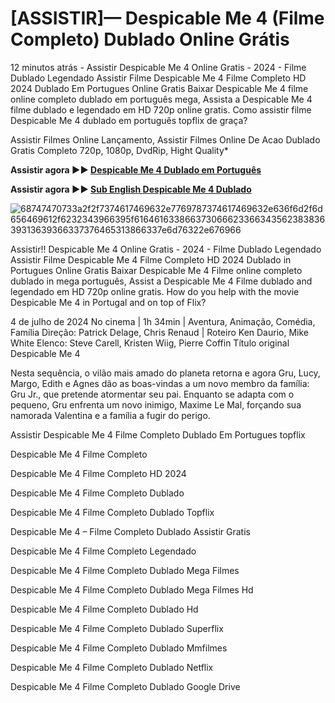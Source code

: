 # [ASSISTIR]— Despicable Me 4 (Filme Completo) Dublado Online Grátis

12 minutos atrás - Assistir Despicable Me 4 Online Gratis - 2024 - Filme Dublado Legendado Assistir Filme Despicable Me 4 Filme Completo HD 2024 Dublado Em Portugues Online Gratis Baixar Despicable Me 4 filme online completo dublado em português mega, Assista a Despicable Me 4 filme dublado e legendado em HD 720p online gratis. Como assistir filme Despicable Me 4 dublado em português topflix de graça?

Assistir Filmes Online Lançamento, Assistir Filmes Online De Acao Dublado Gratis Completo 720p, 1080p, DvdRip, Hight Quality*

**Assistir agora ►► [Despicable Me 4 Dublado em Português](https://star-movies.stream/pt/movie/519182/despicable-me-4)**

**Assistir agora ►► [Sub English Despicable Me 4 Dublado](https://star-movies.stream/pt/movie/519182/despicable-me-4)**

![68747470733a2f2f7374617469632e7769787374617469632e636f6d2f6d656469612f6232343966395f61646163386637306662336634356238383639313639366337376465313866337e6d76322e676966](https://github.com/user-attachments/assets/84d9dd89-a778-437d-a01e-5b95b7aa6063)

Assistir!! Despicable Me 4 Online Gratis - 2024 - Filme Dublado Legendado Assistir Filme Despicable Me 4 Filme Completo HD 2024 Dublado in Portugues Online Gratis Baixar Despicable Me 4 Filme online completo dublado in mega português, Assist a Despicable Me 4 Filme dublado and legendado em HD 720p online gratis. How do you help with the movie Despicable Me 4 in Portugal and on top of Flix?

4 de julho de 2024 No cinema | 1h 34min | Aventura, Animação, Comédia, Família
Direção: Patrick Delage, Chris Renaud | Roteiro Ken Daurio, Mike White
Elenco: Steve Carell, Kristen Wiig, Pierre Coffin
Título original Despicable Me 4

Nesta sequência, o vilão mais amado do planeta retorna e agora Gru, Lucy, Margo, Edith e Agnes dão as boas-vindas a um novo membro da família: Gru Jr., que pretende atormentar seu pai. Enquanto se adapta com o pequeno, Gru enfrenta um novo inimigo, Maxime Le Mal, forçando sua namorada Valentina e a família a fugir do perigo.

Assistir Despicable Me 4 Filme Completo Dublado Em Portugues topflix

Despicable Me 4 Filme Completo

Despicable Me 4 Filme Completo HD 2024

Despicable Me 4 Filme Completo Dublado

Despicable Me 4 Filme Completo Dublado Topflix

Despicable Me 4 – Filme Completo Dublado Assistir Gratis

Despicable Me 4 Filme Completo Legendado

Despicable Me 4 Filme Completo Dublado Mega Filmes

Despicable Me 4 Filme Completo Dublado Mega Filmes Hd

Despicable Me 4 Filme Completo Dublado Hd

Despicable Me 4 Filme Completo Dublado Superflix

Despicable Me 4 Filme Completo Dublado Mmfilmes

Despicable Me 4 Filme Completo Dublado Netflix

Despicable Me 4 Filme Completo Dublado Google Drive
